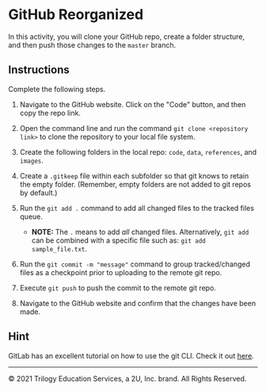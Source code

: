 # GitHub Reorganized

In this activity, you will clone your GitHub repo, create a folder structure, and then push those changes to the `master` branch.

## Instructions

Complete the following steps.

1. Navigate to the GitHub website.  Click on the "Code" button, and then copy the repo link.

2. Open the command line and run the command `git clone <repository link>` to clone the repository to your local file system.

3. Create the following folders in the local repo: `code`, `data`, `references`, and `images`.

4. Create a `.gitkeep` file within each subfolder so that git knows to retain the empty folder. (Remember, empty folders are not added to git repos by default.)

5. Run the `git add .` command to add all changed files to the tracked files queue.
    * **NOTE:** The `.` means to add *all* changed files. Alternatively, `git add` can be combined with a specific file such as: `git add sample_file.txt`.

6. Run the `git commit -m "message"` command to group tracked/changed files as a checkpoint prior to uploading to the remote git repo.

7. Execute `git push` to push the commit to the remote git repo.

8. Navigate to the GitHub website and confirm that the changes have been made.

## Hint

GitLab has an excellent tutorial on how to use the git CLI. Check it out [here](https://docs.gitlab.com/ee/gitlab-basics/start-using-git.html).

---
© 2021 Trilogy Education Services, a 2U, Inc. brand. All Rights Reserved.
